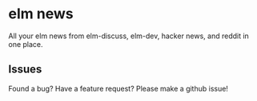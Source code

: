 # elm news

All your elm news from elm-discuss, elm-dev, hacker news, and reddit in one place.

## Issues

Found a bug? Have a feature request? Please make a github issue!